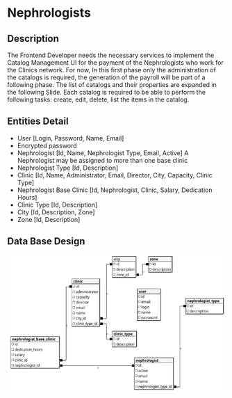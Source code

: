 # Nephrologists

## Description

The Frontend Developer needs the necessary services to implement the Catalog Management UI for the
payment of the Nephrologists who work for the Clinics network. For now, In this first phase only the
administration of the catalogs is required, the generation of the payroll will be part of a following phase.
The list of catalogs and their properties are expanded in the following Slide.
Each catalog is required to be able to perform the following tasks: create, edit, delete, list the items in the
catalog.

## Entities Detail
* User [Login, Password, Name, Email]
* Encrypted password
* Nephrologist [Id, Name, Nephrologist Type, Email, Active]
  A Nephrologist may be assigned to more than one base clinic
* Nephrologist Type [Id, Description]
* Clinic [Id, Name, Administrator, Email, Director, City, Capacity, Clinic Type]
* Nephrologist Base Clinic [Id, Nephrologist, Clinic, Salary, Dedication Hours]
* Clinic Type [Id, Description]
* City [Id, Description, Zone]
* Zone [Id, Description]

## Data Base Design
![](https://github.com/cafetochallengeusr09/nephrologists-back/blob/master/docs/img/1.png)
